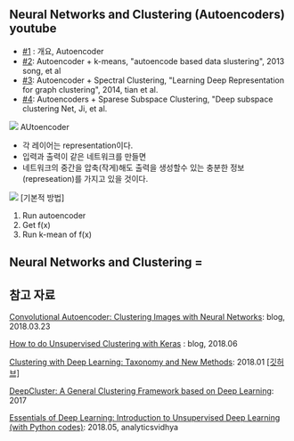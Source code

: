 ## Neural Networks and Clustering (Autoencoders) youtube 
- [#1](https://www.youtube.com/watch?v=0oEMORg04zw) : 개요, Autoencoder
- [#2](https://youtu.be/ci0xtJwZdzk): Autoencoder + k-means, "autoencode based data slustering", 2013 song, et al
- [#3](https://www.youtube.com/watch?v=E0tMbFQOHuQ): Autoencoder + Spectral Clustering, "Learning Deep Representation for graph clustering", 2014, tian et al.
- [#4](https://www.youtube.com/watch?v=_DPLpV-vZT4): Autoencoders + Sparese Subspace Clustering, "Deep subspace clustering Net, Ji, et al.


![](https://i.imgur.com/3bMrnmG.png)
AUtoencoder 
- 각 레이어는 representation이다.
- 입력과 출력이 같은 네트워크를 만들면  
- 네트워크의 중간을 압축(작게)해도 출력을 생성할수 있는 충분한 정보(represeation)를 가지고 있을 것이다. 


![](https://i.imgur.com/OETXeQ6.png)
[기본적 방법]
1. Run autoencoder
2. Get f(x)
3. Run k-mean of f(x)


Neural Networks and Clustering = 
- 






## 참고 자료 
[Convolutional Autoencoder: Clustering Images with Neural Networks](https://sefiks.com/2018/03/23/convolutional-autoencoder-clustering-images-with-neural-networks/): blog, 2018.03.23

[How to do Unsupervised Clustering with Keras](https://www.dlology.com/blog/how-to-do-unsupervised-clustering-with-keras/) : blog, 2018.06


[Clustering with Deep Learning: Taxonomy and New Methods](https://arxiv.org/abs/1801.07648): 2018.01 [[깃허브]](https://github.com/elieJalbout/Clustering-with-Deep-learning)

[DeepCluster: A General Clustering Framework based on Deep Learning](http://ecmlpkdd2017.ijs.si/papers/paperID345.pdf): 2017

[Essentials of Deep Learning: Introduction to Unsupervised Deep Learning (with Python codes)](https://www.analyticsvidhya.com/blog/2018/05/essentials-of-deep-learning-trudging-into-unsupervised-deep-learning/): 2018.05, analyticsvidhya
